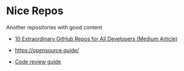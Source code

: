 # Nice Repos

Another repositories with good content

- [10 Extraordinary GitHub Repos for All Developers (Medium Article)](https://betterprogramming.pub/10-extraordinary-github-repos-for-all-developers-939cdeb28ad0)

- <https://opensource.guide/>

- [Code review guide](https://github.com/google/eng-practices/blob/master/review/index.md)
